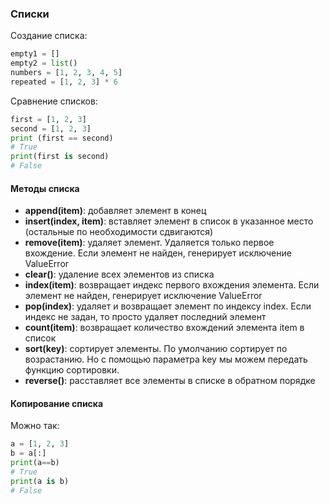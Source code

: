 ### Списки

Создание списка:

```python
empty1 = []
empty2 = list()
numbers = [1, 2, 3, 4, 5]
repeated = [1, 2, 3] * 6
```

Сравнение списков:

```python
first = [1, 2, 3]
second = [1, 2, 3]
print (first == second)
# True
print(first is second)
# False
```

#### Методы списка

* **append(item)**: добавляет элемент в конец
* **insert(index, item)**: вставляет элемент в список в указанное место (остальные по необходимости сдвигаются)
* **remove(item)**: удаляет элемент. Удаляется только первое вхождение. Если элемент не найден, генерирует исключение ValueError
* **clear()**: удаление всех элементов из списка
* **index(item)**: возвращает индекс первого вхождения элемента. Если элемент не найден, генерирует исключение ValueError
* **pop(index)**: удаляет и возвращает элемент по индексу index. Если индекс не задан, то просто удаляет последний элемент
* **count(item)**: возвращает количество вхождений элемента item в список
* **sort(key)**: сортирует элементы. По умолчанию сортирует по возрастанию. Но с помощью параметра key мы можем передать функцию сортировки.
* **reverse()**: расставляет все элементы в списке в обратном порядке

#### Копирование списка

Можно так:
```python
a = [1, 2, 3]
b = a[:]
print(a==b)
# True
print(a is b)
# False
```